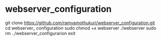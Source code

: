 # webserver_configuration
git clone https://github.com/ramyamothukuri/webserver_configuration.git
cd webserver_ configuration
sudo chmod +x webserver
./webserver
sudo rm ../webserver_configurarion
exit
